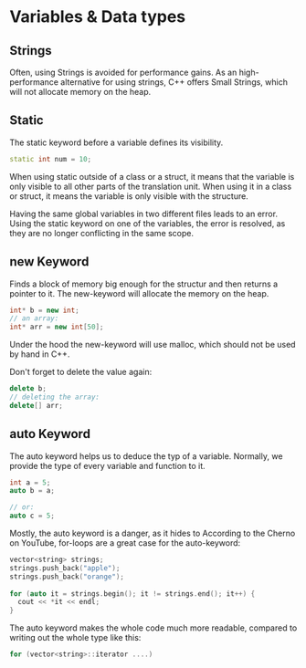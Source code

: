 # Variables & Data types

## Strings

Often, using Strings is avoided for performance gains. 
As an high-performance alternative for using strings, C++ offers Small Strings, which will not allocate memory on the heap. 

## Static
The static keyword before a variable defines its visibility. 

```cpp
static int num = 10; 
```

When using static outside of a class or a struct, it means that the variable is only visible to all other parts of the translation unit. When using it in a class or struct, it means the variable is only visible with
the structure. 

Having the same global variables in two different files leads to an error. Using the static keyword on one of the variables, the error is resolved, as they are no longer conflicting in the same scope. 

## new Keyword 

Finds a block of memory big enough for the structur and then returns a pointer to it. 
The new-keyword will allocate the memory on the heap. 
```cpp
int* b = new int;
// an array: 
int* arr = new int[50];  
```

Under the hood the new-keyword will use malloc, which should not be used by hand in C++. 

Don't forget to delete the value again: 

```cpp
delete b; 
// deleting the array: 
delete[] arr; 
```


## auto Keyword
The auto keyword helps us to deduce the typ of a variable. Normally, we provide the type of every variable and function to it. 

```cpp
int a = 5;  
auto b = a;

// or: 
auto c = 5; 
```

Mostly, the auto keyword is a danger, as it hides to 
According to the Cherno on YouTube, for-loops are a great case for the auto-keyword: 

```cpp
vector<string> strings;
strings.push_back("apple");
strings.push_back("orange");
  
for (auto it = strings.begin(); it != strings.end(); it++) {
  cout << *it << endl;
}
```

The auto keyword makes the whole code much more readable, compared to writing out the whole type like this: 
```cpp
for (vector<string>::iterator ....)
```